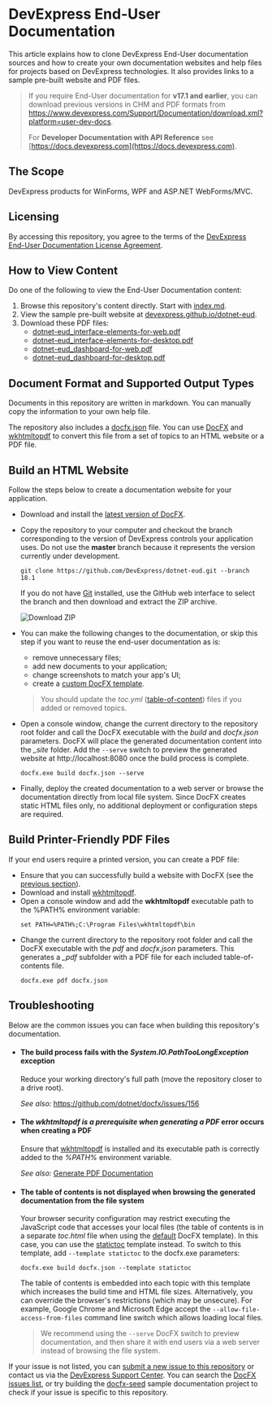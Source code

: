 # DevExpress End-User Documentation

This article explains how to clone DevExpress End-User documentation sources and how to create your own documentation websites and help files for projects based on DevExpress technologies. It also provides links to a sample pre-built website and PDF files.


> If you require End-User documentation for **v17.1 and earlier**, you can download previous versions in CHM and PDF formats from https://www.devexpress.com/Support/Documentation/download.xml?platform=user-dev-docs.
>
> For **Developer Documentation with API Reference** see [https://docs.devexpress.com](https://docs.devexpress.com).

## The Scope
DevExpress products for WinForms, WPF and ASP.NET WebForms/MVC. 

## Licensing
By accessing this repository, you agree to the terms of the [DevExpress End-User Documentation License Agreement](LICENSE.md).

## How to View Content
Do one of the following to view the End-User Documentation content:

1. Browse this repository's content directly. Start with [index.md](index.md).
2. View the sample pre-built website at [devexpress.github.io/dotnet-eud](https://devexpress.github.io/dotnet-eud/).
3. Download these PDF files:
   * [dotnet-eud_interface-elements-for-web.pdf](https://devexpress.github.io/dotnet-eud/pdf/dotnet-eud_interface-elements-for-web.pdf)
   * [dotnet-eud_interface-elements-for-desktop.pdf](https://devexpress.github.io/dotnet-eud/pdf/dotnet-eud_interface-elements-for-desktop.pdf)
   * [dotnet-eud_dashboard-for-web.pdf](https://devexpress.github.io/dotnet-eud/pdf/dotnet-eud_dashboard-for-web.pdf)
   * [dotnet-eud_dashboard-for-desktop.pdf](https://devexpress.github.io/dotnet-eud/pdf/dotnet-eud_dashboard-for-desktop.pdf)

## Document Format and Supported Output Types
Documents in this repository are written in markdown. You can manually copy the information to your own help file.

The repository also includes a [docfx.json](docfx.json) file. You can use [DocFX](https://dotnet.github.io/docfx/) and [wkhtmltopdf](https://github.com/wkhtmltopdf/wkhtmltopdf) to convert this file from a set of topics to an HTML website or a PDF file.   

## Build an HTML Website
Follow the steps below to create a documentation website for your application.

- Download and install the [latest version of DocFX](https://github.com/dotnet/docfx/releases). 
- Copy the repository to your computer and checkout the branch corresponding to the version of DevExpress controls your application uses. Do not use the **master** branch because it represents the version currently under development.
    ```
    git clone https://github.com/DevExpress/dotnet-eud.git --branch 18.1
    ```
  If you do not have [Git](https://git-scm.com/) installed, use the GitHub web interface to select the branch and then download and extract the ZIP archive.
  
  ![Download ZIP](https://user-images.githubusercontent.com/20167812/29712204-4ffaee9e-89a1-11e7-8a0e-3ff0464adda4.png)
- You can make the following changes to the documentation, or skip this step if you want to reuse the end-user documentation as is:
  - remove unnecessary files;
  - add new documents to your application;
  - change screenshots to match your app's UI;
  - create a [custom DocFX template](https://dotnet.github.io/docfx/tutorial/howto_create_custom_template.html).
  > You should update the *toc.yml* ([table-of-content](https://dotnet.github.io/docfx/tutorial/intro_toc.html)) files if you added or removed topics.
- Open a console window, change the current directory to the repository root folder and call the DocFX executable with the *build* and *docfx.json* parameters. DocFX will place the generated documentation content into the *\_site* folder. Add the `--serve` switch to preview the generated website at http://localhost:8080 once the build process is complete. 
    ```
    docfx.exe build docfx.json --serve
    ```
- Finally, deploy the created documentation to a web server or browse the documentation directly from local file system. Since DocFX creates static HTML files only, no additional deployment or configuration steps are required.

## Build Printer-Friendly PDF Files
If your end users require a printed version, you can create a PDF file:
- Ensure that you can successfully build a website with DocFX (see the [previous section](#build-your-own-documentation-website)).
- Download and install [wkhtmltopdf](https://wkhtmltopdf.org/downloads.html).
- Open a console window and add the **wkhtmltopdf** executable path to the %PATH% environment variable:
    ```
    set PATH=%PATH%;C:\Program Files\wkhtmltopdf\bin
    ```
- Change the current directory to the repository root folder and call the DocFX executable with the *pdf* and *docfx.json* parameters. This generates a *_pdf* subfоlder with a PDF file for each included table-of-contents file.
    ```
    docfx.exe pdf docfx.json
    ```

## Troubleshooting
Below are the common issues you can face when building this repository's documentation. 

* #### The build process fails with the *System.IO.PathTooLongException* exception
  Reduce your working directory's full path (move the repository closer to a drive root).

  *See also:* https://github.com/dotnet/docfx/issues/156
  
* #### The *wkhtmltopdf is a prerequisite when generating a PDF* error occurs when creating a PDF
  Ensure that [wkhtmltopdf](https://wkhtmltopdf.org/downloads.html) is installed and its executable path is correctly added to the *%PATH%* environment variable.

  *See also:* [Generate PDF Documentation](http://dotnet.github.io/docfx/tutorial/walkthrough/walkthrough_generate_pdf.html)
 
* #### The table of contents is not displayed when browsing the generated documentation from the file system
  Your browser security configuration may restrict executing the JavaScript code that accesses your local files (the table of contents is in a separate *toc.html* file when using the [default](https://github.com/dotnet/docfx/tree/dev/src/docfx.website.themes/default) DocFX template). In this case, you can use the [statictoc](https://github.com/dotnet/docfx/tree/dev/src/docfx.website.themes/statictoc) template instead. To switch to this template, add `--template statictoc` to the docfx.exe parameters:
    ```
    docfx.exe build docfx.json --template statictoc
    ```
  The table of contents is embedded into each topic with this template which increases the build time and HTML file sizes. Alternatively, you can override the browser's restrictions (which may be unsecure). For example, Google Chrome and Microsoft Edge accept the `--allow-file-access-from-files` command line switch which allows loading local files.
  
  > We recommend using the `--serve` DocFX switch to preview documentation, and then share it with end users via a web server instead of browsing the file system.

If your issue is not listed, you can [submit a new issue to this repository](https://github.com/DevExpress/dotnet-eud/issues/new) or contact us via the [DevExpress Support Center](https://www.devexpress.com/Support/Center/). You can search the [DocFX issues list](https://github.com/dotnet/docfx/issues), or try building the [docfx\-seed](https://github.com/docascode/docfx-seed) sample documentation project to check if your issue is specific to this repository. 
